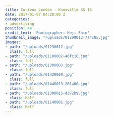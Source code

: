 ```yaml
---
title: Curieux London - Knoxville SS 16
date: 2017-01-07 04:28:00 Z
categories:
- advertising
position: 44
credit_text: 'Photographer: Heji Shin'
thumbnail_image: "/uploads/01290012-7a4c85.jpg"
images:
- path: "/uploads/01290012.jpg"
  class: full
- path: "/uploads/01100002-46fc10.jpg"
  class: full
- path: "/uploads/01300003.jpg"
  class: full
- path: "/uploads/01420009.jpg"
  class: full
- path: "/uploads/01440013-261400.jpg"
  class: full
- path: "/uploads/01300015-d372b9.jpg"
  class: half
- path: "/uploads/01140001.jpg"
  class: half
---
```


